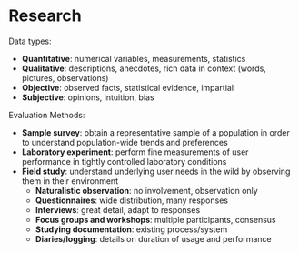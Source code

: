 # Research

Data types:

- **Quantitative**: numerical variables, measurements, statistics
- **Qualitative**: descriptions, anecdotes, rich data in context (words, pictures, observations)
- **Objective**: observed facts, statistical evidence, impartial
- **Subjective**: opinions, intuition, bias

Evaluation Methods:

- **Sample survey**: obtain a representative sample of a population in order to understand population-wide trends and preferences
- **Laboratory experiment**: perform fine measurements of user performance in tightly controlled laboratory conditions
- **Field study**: understand underlying user needs in the wild by observing them in their environment
  - **Naturalistic observation**: no involvement, observation only
  - **Questionnaires**: wide distribution, many responses
  - **Interviews**: great detail, adapt to responses
  - **Focus groups and workshops**: multiple participants, consensus
  - **Studying documentation**: existing process/system
  - **Diaries/logging**: details on duration of usage and performance
